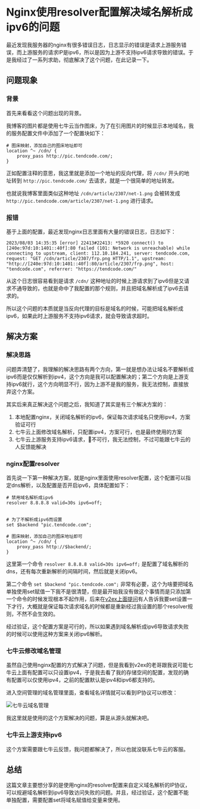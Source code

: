 # Nginx使用resolver配置解决域名解析成ipv6的问题

最近发现我服务器的nginx有很多错误日志，日志显示的错误是请求上游服务错误，而上游服务的请求IP是ipv6，所以是因为上游不支持ipv6请求导致的错误。于是我经过了一系列求助，彻底解决了这个问题，在此记录一下。

## 问题现象

### 背景

首先来看看这个问题出现的背景。

我博客的图片都是使用七牛云当作图床，为了在引用图片的时候显示本地域名，我的服务配置文件中添加了一个配置块如下：

```nginx
# 图床映射，添加自己的图床地址即可
location ^~ /cdn/ {
    proxy_pass http://pic.tendcode.com/;
}

```

正如配置注释的意思，我这里就是添加一个地址的反向代理，将 `/cdn/` 开头的地址转到 `http://pic.tendcode.com/` 去请求，就是一个很简单的地址转发。

也就说我博客里面类似这种地址 `/cdn/article/2307/net-1.png` 会被转发成 `http://pic.tendcode.com/article/2307/net-1.png` 进行请求。


### 报错

基于上面的配置，最近发现nginx日志里面有大量的错误日志，日志如下：

```text
2023/08/03 14:35:35 [error] 22413#22413: *5920 connect() to [240e:97d:10:1401::40f]:80 failed (101: Network is unreachable) while connecting to upstream, client: 112.10.184.241, server: tendcode.com, request: "GET /cdn/article/2307/frp.png HTTP/1.1", upstream: "http://[240e:97d:10:1401::40f]:80/article/2307/frp.png", host: "tendcode.com", referrer: "https://tendcode.com/"
```

从这个日志很容易看到是请求 `/cdn/` 这种地址的时候上游请求到了ipv6但是又请求不通导致的，也就是命中了我配置的那个规则，并且把域名解析成了ipv6去请求的。

所以这个问题的本质就是当反向代理的目标是域名的时候，可能把域名解析成ipv6，如果此时上游服务不支持ipv6请求，就会导致请求超时。

## 解决方案

### 解决思路

问题弄清楚了，我理解的解决思路有两个方向，第一就是想办法让域名不要解析成ipv6而是仅仅解析到ipv4，这个方向是我可以配置解决的；第二个方向是上游支持ipv6就行，这个方向明显不行，因为上游不是我的服务，我无法控制，直接放弃这个方案。

其实后来真正解决这个问题之后，我知道了其实是有三个解决方案的：

1. 本地配置nginx，关闭域名解析的ipv6，保证每次请求域名只使用ipv4，方案验证可行
2. 七牛云上面修改域名解析，只配置ipv4，方案可行，也是最终使用的方案
3. 七牛云上游服务支持ipv6请求，🙅不可行，我无法控制，不过可能跟七牛云的人反馈能解决

### nginx配置resolver

首先说一下第一种解决方案，就是nginx里面使用resolver配置，这个配置可以指定dns解析，以及配置是否开启ipv6，具体配置如下：

```nginx
# 禁用域名解析成ipv6
resolver 8.8.8.8 valid=30s ipv6=off;


# 为了不解析成ipv6而设置
set $backend "pic.tendcode.com";

# 图床映射，添加自己的图床地址即可
location ^~ /cdn/ {
    proxy_pass http://$backend/;
}

```

这里第一个命令 `resolver 8.8.8.8 valid=30s ipv6=off;` 是配置了域名解析的dns，还有每次重新解析的间隔时间，然后就是关闭ipv6。

第二个命令 `set $backend "pic.tendcode.com";` 非常有必要，这个为啥要把域名单独使用set赋值一下我不是很清楚，但是最开始我没有做这个事情而是只添加第一个命令的时候发现根本不起作用，后来在[v2ex上面提问](https://www.v2ex.com/t/961981)有人告诉我要set设置一下才行，大概就是保证每次请求域名的时候都是重新经过我设置的那个resolver规则，不然不会生效的。

经过验证，这个配置方案是可行的，所以如果遇到域名解析成ipv6导致请求失败的时候可以使用这种方案来关闭ipv6解析。

### 七牛云修改域名管理

虽然自己使用nginx配置的方式解决了问题，但是我看到v2ex的老哥跟我说可能七牛云上面有配置可以只设置ipv4，于是我去看了我的存储空间的配置，发现的确有配置可以仅使用ipv4，之前的配置默认是ipv4和ipv6都支持的。

进入空间管理的域名管理里面，查看域名详情就可以看到IP协议可以修改：

![七牛云域名管理](https://tendcode.com/cdn/2308/Snipaste_2023-08-04_09-49-59.png)

我这里就是使用的这个方案解决的问题，算是从源头就解决吧。

### 七牛云上游支持ipv6

这个方案需要跟七牛云反馈，我问题都解决了，所以也就没联系七牛云的客服。

## 总结

这篇文章主要想分享的是使用nginx的resolver配置来自定义域名解析的IP协议，可以规避域名解析到ipv6导致访问失败的问题。并且，经过验证，这个配置不能单独配置，需要配置set将域名赋值给变量来使用。